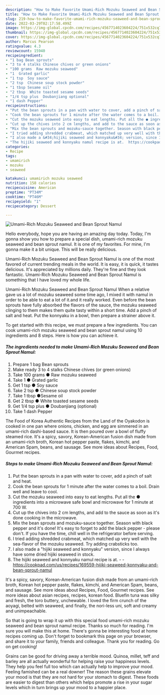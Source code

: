 ```yaml
---
description: "How to Make Favorite Umami-Rich Mozuku Seaweed and Bean Sprout Namul"
title: "How to Make Favorite Umami-Rich Mozuku Seaweed and Bean Sprout Namul"
slug: 219-how-to-make-favorite-umami-rich-mozuku-seaweed-and-bean-sprout-namul
date: 2022-03-29T02:17:58.499Z
image: https://img-global.cpcdn.com/recipes/4567714023604224/751x532cq70/umami-rich-mozuku-seaweed-and-bean-sprout-namul-recipe-main-photo.jpg
thumbnail: https://img-global.cpcdn.com/recipes/4567714023604224/751x532cq70/umami-rich-mozuku-seaweed-and-bean-sprout-namul-recipe-main-photo.jpg
cover: https://img-global.cpcdn.com/recipes/4567714023604224/751x532cq70/umami-rich-mozuku-seaweed-and-bean-sprout-namul-recipe-main-photo.jpg
author: Marcus Pearson
ratingvalue: 4.3
reviewcount: 15940
recipeingredient:
- "1 bag Bean sprouts"
- "3 to 4 stalks Chinese chives or green onions"
- "100 grams  Raw mozuku seaweed"
- "1  Grated garlic"
- "1 tsp  Soy sauce"
- "2 tsp  Chinese soup stock powder"
- "1 tbsp Sesame oil"
- "2 tbsp  White toasted sesame seeds"
- "1/4 tsp plus  Doubanjiang optional"
- "1 dash Pepper"
recipeinstructions:
- "Put the bean sprouts in a pan with water to cover, add a pinch of salt and heat."
- "Cook the bean sprouts for 1 minute after the water comes to a boil. Drain well and leave to cool."
- "Cut the mozuku seaweed into easy to eat lengths. Put all the ● ingredients into a microwave safe bowl and microwave for 1 minute at 700 W."
- "Cut up the chives into 2 cm lengths, and add to the sauce as soon as it&#39;s done cooking in the microwave."
- "Mix the bean sprouts and mozuku-sauce together. Season with black pepper and it&#39;s done! It&#39;s easy to forget to add the black pepper - please don&#39;t.  If you have the time, chill well in the refrigerator before serving."
- "I tried adding shredded crabmeat, which matched up very well with the sea-flavor of the mozuku seaweed. Try adding crabsticks too."
- "I also made a &#34;hijiki seaweed and konnyaku&#34; version, since I always have some dried hijiki seaweed in stock."
- "The hijiki seaweed and konnyaku namul recipe is at.  https://cookpad.com/us/recipes/169559-hijiki-seaweed-konnyaku-and-bean-sprout-namul"
categories:
- Recipe
tags:
- umamirich
- mozuku
- seaweed

katakunci: umamirich mozuku seaweed 
nutrition: 158 calories
recipecuisine: American
preptime: "PT34M"
cooktime: "PT46M"
recipeyield: "1"
recipecategory: Dessert

---
```



![Umami-Rich Mozuku Seaweed and Bean Sprout Namul](https://img-global.cpcdn.com/recipes/4567714023604224/751x532cq70/umami-rich-mozuku-seaweed-and-bean-sprout-namul-recipe-main-photo.jpg)

Hello everybody, hope you are having an amazing day today. Today, I'm gonna show you how to prepare a special dish, umami-rich mozuku seaweed and bean sprout namul. It is one of my favorites. For mine, I'm gonna make it a bit unique. This will be really delicious.

Umami-Rich Mozuku Seaweed and Bean Sprout Namul is one of the most favored of current trending meals in the world. It is easy, it is quick, it tastes delicious. It's appreciated by millions daily. They're fine and they look fantastic. Umami-Rich Mozuku Seaweed and Bean Sprout Namul is something that I have loved my whole life.

Umami-Rich Mozuku Seaweed and Bean Sprout Namul When a relative gave us a lot of mozuku seaweed some time ago, I mixed it with namul in order to be able to eat a lot of it.and it really worked. Even before the bean sprouts have fully absorbed the flavors of the sauce, the mozuku seaweed clinging to them makes them quite tasty within a short time. Add a pinch of salt and heat. Put the konnyaku in a bowl, then prepare a strainer above it.


To get started with this recipe, we must prepare a few ingredients. You can cook umami-rich mozuku seaweed and bean sprout namul using 10 ingredients and 8 steps. Here is how you can achieve it.

<!--inarticleads1-->

##### The ingredients needed to make Umami-Rich Mozuku Seaweed and Bean Sprout Namul:

1. Prepare 1 bag Bean sprouts
1. Make ready 3 to 4 stalks Chinese chives (or green onions)
1. Take 100 grams ● Raw mozuku seaweed
1. Take 1 ● Grated garlic
1. Get 1 tsp ● Soy sauce
1. Take 2 tsp ● Chinese soup stock powder
1. Take 1 tbsp ●Sesame oil
1. Get 2 tbsp ● White toasted sesame seeds
1. Get 1/4 tsp plus ● Doubanjiang (optional)
1. Take 1 dash Pepper


The Food of Korea Authentic Recipes from the Land of the Oyakodon is cooked in one pan where onions, chicken, and egg are simmered in an umami-rich dashi-based sauce. It is then poured over a bowl of fluffy steamed rice. It&#39;s a spicy, savory, Korean-American fusion dish made from an umami-rich broth, Korean hot pepper paste, flakes, kimchi, and American Spam, beans, and sausage. See more ideas about Recipes, Food, Gourmet recipes. 

<!--inarticleads2-->

##### Steps to make Umami-Rich Mozuku Seaweed and Bean Sprout Namul:

1. Put the bean sprouts in a pan with water to cover, add a pinch of salt and heat.
1. Cook the bean sprouts for 1 minute after the water comes to a boil. Drain well and leave to cool.
1. Cut the mozuku seaweed into easy to eat lengths. Put all the ● ingredients into a microwave safe bowl and microwave for 1 minute at 700 W.
1. Cut up the chives into 2 cm lengths, and add to the sauce as soon as it&#39;s done cooking in the microwave.
1. Mix the bean sprouts and mozuku-sauce together. Season with black pepper and it&#39;s done! It&#39;s easy to forget to add the black pepper - please don&#39;t.  If you have the time, chill well in the refrigerator before serving.
1. I tried adding shredded crabmeat, which matched up very well with the sea-flavor of the mozuku seaweed. Try adding crabsticks too.
1. I also made a &#34;hijiki seaweed and konnyaku&#34; version, since I always have some dried hijiki seaweed in stock.
1. The hijiki seaweed and konnyaku namul recipe is at. -  - https://cookpad.com/us/recipes/169559-hijiki-seaweed-konnyaku-and-bean-sprout-namul


It&#39;s a spicy, savory, Korean-American fusion dish made from an umami-rich broth, Korean hot pepper paste, flakes, kimchi, and American Spam, beans, and sausage. See more ideas about Recipes, Food, Gourmet recipes. See more ideas about asian recipes, recipes, korean food. Bluefin tuna was silky and fresh, the toro buttery, unchewable. I loved the firm crunch of the aoyagi, belted with seaweed, and finally, the nori-less uni, soft and creamy and unimpeachable. 

So that is going to wrap it up with this special food umami-rich mozuku seaweed and bean sprout namul recipe. Thanks so much for reading. I'm sure you will make this at home. There's gonna be interesting food at home recipes coming up. Don't forget to bookmark this page on your browser, and share it to your family, friends and colleague. Thank you for reading. Go on get cooking!

Grains can be good for driving away a terrible mood. Quinoa, millet, teff and barley are all actually wonderful for helping raise your happiness levels. They help you feel full too which can actually help to improve your mood. Feeling famished can be a real downer! The reason these grains elevate your mood is that they are not hard for your stomach to digest. These foods are easier to digest than others which helps promote a rise in your sugar levels which in turn brings up your mood to a happier place.

